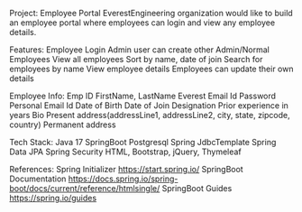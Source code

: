 Project: Employee Portal
EverestEngineering organization would like to build an employee portal where employees can login and view any employee details.

Features:
Employee Login
Admin user can create other Admin/Normal Employees
View all employees
Sort by name, date of join
Search for employees by name
View employee details
Employees can update their own details

Employee Info:
Emp ID
FirstName, LastName
Everest Email Id
Password
Personal Email Id
Date of Birth
Date of Join
Designation
Prior experience in years
Bio
Present address(addressLine1, addressLine2, city, state, zipcode, country)
Permanent address

Tech Stack:
Java 17
SpringBoot
Postgresql
Spring JdbcTemplate
Spring Data JPA
Spring Security
HTML, Bootstrap, jQuery, Thymeleaf

References:
Spring Initializer https://start.spring.io/
SpringBoot Documentation https://docs.spring.io/spring-boot/docs/current/reference/htmlsingle/
SpringBoot Guides https://spring.io/guides 


